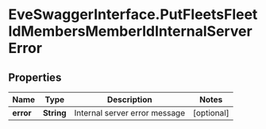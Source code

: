 # EveSwaggerInterface.PutFleetsFleetIdMembersMemberIdInternalServerError

## Properties
Name | Type | Description | Notes
------------ | ------------- | ------------- | -------------
**error** | **String** | Internal server error message | [optional] 


